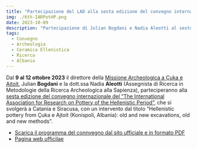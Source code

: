 ```yaml
---
title: "Partecipazione del LAD alla sesta edizione del convegno internazionale del “The International Association for Research on Pottery of the Hellenistic Period”"
img: ./6th-IARPotHP.png
date: 2023-10-09
description: "Partecipazione di Julian Bogdani e Nadia Aleotti al sesto appuntamento del The International Association for Research on Pottery of the Hellenistic Period"
tags:
  - Convegno
  - Archeologia
  - Ceramica Ellenistica
  - Ricerca
  - Albania
---
```



Dal **9 al 12 ottobre 2023** il direttore della [Missione Archeologica a Çuka e Ajtoit](../../ricerca/missione-archeologica-sapienza-a-cuka-e-ajtoit-albania/), Julian **Bogdani** e la dott.ssa Nadia **Aleotti** (Assegnista di Ricerca in Metodologie della Ricerca Archeologica alla Sapienza), parteciperanno alla [sesta edizione del convegno internazionale del “The International Association for Research on Pottery of the Hellenistic Period”](https://iarpothp.org/conferences_en_6.html), che si svolgerà a Catania e Siracusa, con un intervento dal titolo “Hellenistic pottery from Çuka e Ajtoit (Konispoli, Albania): old and new excavations, old and new methods”.


- [Scarica il programma del connvegno dal sito ufficiale e in formato PDF](https://iarpothp.org/dl/6th%20IARPotHP_Final%20programm.pdf)
- [Pagina web ufficilae](https://iarpothp.org/conferences_en_6.html)
